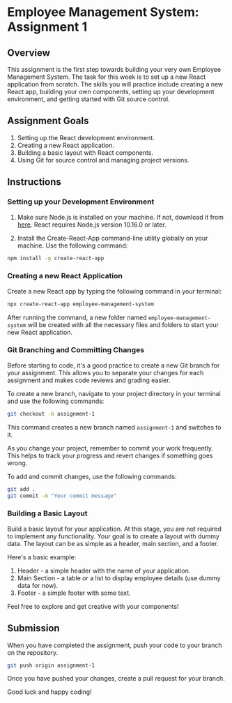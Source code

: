 # Employee Management System: Assignment 1

## Overview

This assignment is the first step towards building your very own Employee Management System. The task for this week is to set up a new React application from scratch. The skills you will practice include creating a new React app, building your own components, setting up your development environment, and getting started with Git source control.

## Assignment Goals

1. Setting up the React development environment.
2. Creating a new React application.
3. Building a basic layout with React components.
4. Using Git for source control and managing project versions.

## Instructions

### Setting up your Development Environment

1. Make sure Node.js is installed on your machine. If not, download it from [here](https://nodejs.org/en/download/). React requires Node.js version 10.16.0 or later.

2. Install the Create-React-App command-line utility globally on your machine. Use the following command:

```bash
npm install -g create-react-app
```

### Creating a new React Application

Create a new React app by typing the following command in your terminal:

```bash
npx create-react-app employee-management-system
```

After running the command, a new folder named `employee-management-system` will be created with all the necessary files and folders to start your new React application.

### Git Branching and Committing Changes

Before starting to code, it's a good practice to create a new Git branch for your assignment. This allows you to separate your changes for each assignment and makes code reviews and grading easier.

To create a new branch, navigate to your project directory in your terminal and use the following commands:

```bash
git checkout -b assignment-1
```

This command creates a new branch named `assignment-1` and switches to it.

As you change your project, remember to commit your work frequently. This helps to track your progress and revert changes if something goes wrong.

To add and commit changes, use the following commands:

```bash
git add .
git commit -m "Your commit message"
```

### Building a Basic Layout

Build a basic layout for your application. At this stage, you are not required to implement any functionality. Your goal is to create a layout with dummy data. The layout can be as simple as a header, main section, and a footer.

Here's a basic example:

1. Header - a simple header with the name of your application.
2. Main Section - a table or a list to display employee details (use dummy data for now).
3. Footer - a simple footer with some text.

Feel free to explore and get creative with your components!

## Submission

When you have completed the assignment, push your code to your branch on the repository.

```bash
git push origin assignment-1
```

Once you have pushed your changes, create a pull request for your branch.

Good luck and happy coding!
